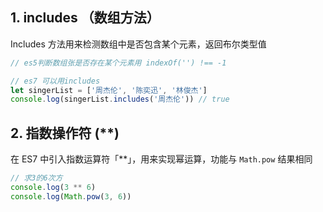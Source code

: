 ## 1. includes （数组方法）

 Includes 方法用来检测数组中是否包含某个元素，返回布尔类型值 

```js
// es5判断数组张是否存在某个元素用 indexOf('') !== -1

// es7 可以用includes
let singerList = ['周杰伦', '陈奕迅', '林俊杰']
console.log(singerList.includes('周杰伦')) // true
```



## 2. 指数操作符 (**)

 在 ES7 中引入指数运算符「**」，用来实现幂运算，功能与 `Math.pow` 结果相同 

```js
// 求3的6次方
console.log(3 ** 6)
console.log(Math.pow(3, 6))
```

